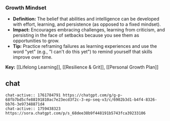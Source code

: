 ### Growth Mindset

- **Definition:** The belief that abilities and intelligence can be developed with effort, learning, and persistence (as opposed to a fixed mindset).
- **Impact:** Encourages embracing challenges, learning from criticism, and persisting in the face of setbacks because you see them as opportunities to grow.
- **Tip:** Practice reframing failures as learning experiences and use the word "yet" (e.g., "I can't do this yet") to remind yourself that skills improve over time.

**Key:** [[Lifelong Learning]], [[Resilience & Grit]], [[Personal Growth Plan]]

## chat
```smart-chatgpt
chat-active:: 1761784791 https://chatgpt.com/g/g-p-68fb7bd5cfe88191810ac7e23ecd3f2c-3-ep-seq-v3/c/6902b3d1-b4f4-8326-bb76-3e97348871d4
chat-active:: 1759438323 https://sora.chatgpt.com/p/s_68dee38b9f448191b5743fca39233106
```




